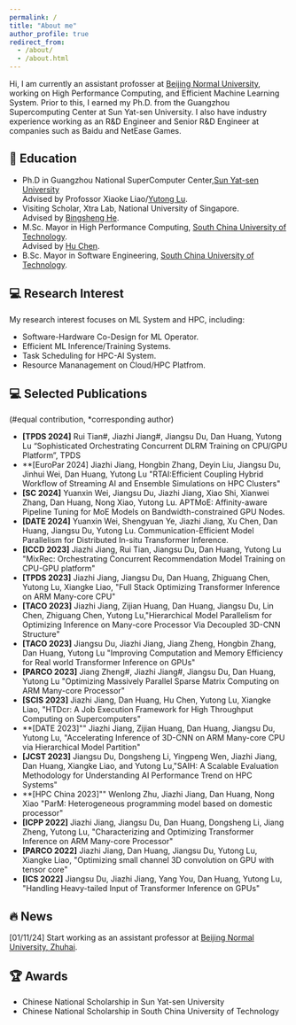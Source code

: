 ```yaml
---
permalink: /
title: "About me"
author_profile: true
redirect_from: 
  - /about/
  - /about.html
---
```


Hi, I am currently an assistant profosser at [Beijing Normal University](https://www.bnuzh.edu.cn/), working on High Performance Computing, and Efficient Machine Learning System. Prior to this, I earned my Ph.D. from the Guangzhou Supercomputing Center at Sun Yat-sen University. I also have industry experience working as an R&D Engineer and Senior R&D Engineer at companies such as Baidu and NetEase Games.


## 🏫 Education
- Ph.D in Guangzhou National SuperComputer Center,[Sun Yat-sen University](https://cse.sysu.edu.cn/) <br>
  Advised by Profossor Xiaoke Liao/[Yutong Lu](https://cse.sysu.edu.cn/content/2483).
- Visiting Scholar, Xtra Lab, National University of Singapore. <br>
  Advised by [Bingsheng He](https://www.comp.nus.edu.sg/~hebs/).
- M.Sc. Mayor in High Performance Computing, [South China University of Technology](https://www.scut.edu.cn). <br>
  Advised by [Hu Chen](https://www2.scut.edu.cn/sse/2018/0614/c16789a270665/page.htm).
- B.Sc. Mayor in Software Engineering, [South China University of Technology](https://www.scut.edu.cn/).

## 💻 Research Interest
My research interest focuses on ML System and HPC, including: 

- Software-Hardware Co-Design for ML Operator.
- Efficient ML Inference/Training Systems.
- Task Scheduling for HPC-AI System.
- Resource Mananagement on Cloud/HPC Platfrom.

## 💻 Selected Publications
(#equal contribution, *corresponding author)
- **[TPDS 2024]**  Rui Tian#, Jiazhi Jiang#, Jiangsu Du, Dan Huang, Yutong Lu “Sophisticated Orchestrating Concurrent DLRM Training on CPU/GPU Platform”, TPDS 
- **[EuroPar 2024] Jiazhi Jiang, Hongbin Zhang, Deyin Liu, Jiangsu Du, Jinhui Wei, Dan Huang, Yutong Lu "RTAI:Efficient Coupling Hybrid Workflow of Streaming AI and Ensemble Simulations on HPC Clusters"
- **[SC 2024]** Yuanxin Wei, Jiangsu Du, Jiazhi Jiang, Xiao Shi, Xianwei Zhang, Dan Huang, Nong Xiao, Yutong Lu. APTMoE: Affinity-aware Pipeline Tuning for MoE Models on Bandwidth-constrained GPU Nodes.
- **[DATE 2024]** Yuanxin Wei, Shengyuan Ye, Jiazhi Jiang, Xu Chen, Dan Huang, Jiangsu Du, Yutong Lu. Communication-Efficient Model Parallelism for Distributed In-situ Transformer Inference.
- **[ICCD 2023]** Jiazhi Jiang, Rui Tian, Jiangsu Du, Dan Huang, Yutong Lu "MixRec: Orchestrating Concurrent Recommendation Model Training on CPU-GPU platform"
- **[TPDS 2023]** Jiazhi Jiang, Jiangsu Du, Dan Huang, Zhiguang Chen, Yutong Lu, Xiangke Liao, "Full Stack Optimizing Transformer Inference on ARM Many-core CPU"
- **[TACO 2023]** Jiazhi Jiang, Zijian Huang, Dan Huang, Jiangsu Du, Lin Chen, Zhiguang Chen, Yutong Lu,"Hierarchical Model Parallelism for Optimizing Inference on Many-core Processor Via Decoupled 3D-CNN Structure"
- **[TACO 2023]** Jiangsu Du, Jiazhi Jiang, Jiang Zheng, Hongbin Zhang, Dan Huang, Yutong Lu "Improving Computation and Memory Efficiency for Real world Transformer Inference on GPUs"
- **[PARCO 2023]** Jiang Zheng#, Jiazhi Jiang#, Jiangsu Du, Dan Huang, Yutong Lu "Optimizing Massively Parallel Sparse Matrix Computing on ARM Many-core Processor" 
- **[SCIS 2023]**  Jiazhi Jiang, Dan Huang, Hu Chen, Yutong Lu, Xiangke Liao, "HTDcr: A Job Execution Framework for High Throughput Computing on Supercomputers"
- **[DATE 2023]"" Jiazhi Jiang, Zijian Huang, Dan Huang, Jiangsu Du, Yutong Lu, "Accelerating Inference of 3D-CNN on ARM Many-core CPU via Hierarchical Model Partition"
- **[JCST 2023]** Jiangsu Du, Dongsheng Li, Yingpeng Wen, Jiazhi Jiang, Dan Huang, Xiangke Liao, and Yutong Lu,"SAIH: A Scalable Evaluation Methodology for Understanding AI Performance Trend on HPC Systems"
- **[HPC China 2023]"" Wenlong Zhu, Jiazhi Jiang, Dan Huang, Nong Xiao "ParM: Heterogeneous programming model based on domestic processor"
- **[ICPP 2022]** Jiazhi Jiang, Jiangsu Du, Dan Huang, Dongsheng Li, Jiang Zheng, Yutong Lu, "Characterizing and Optimizing Transformer Inference on ARM Many-core Processor"
- **[PARCO 2022]** Jiazhi Jiang, Dan Huang, Jiangsu Du, Yutong Lu, Xiangke Liao,  "Optimizing small channel 3D convolution on GPU with tensor core"
- **[ICS 2022]**  Jiangsu Du, Jiazhi Jiang, Yang You, Dan Huang, Yutong Lu, "Handling Heavy-tailed Input of Transformer Inference on GPUs"




## 🔥 News
[01/11/24] Start working as an assistant professor at [Beijing Normal University, Zhuhai](https://www.bnuzh.edu.cn/).

## 🏆 Awards
- Chinese National Scholarship in Sun Yat-sen University
- Chinese National Scholarship in South China University of Technology
